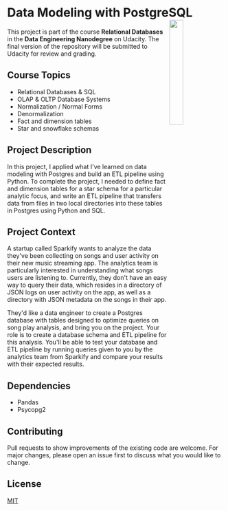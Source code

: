 # Data Modeling with PostgreSQL<img align="right" width="25%" height="25%" src="https://fedingo.com/wp-content/uploads/2021/09/Python-PostgreSQL.jpg">

This project is part of the course **Relational Databases** in the **Data Engineering Nanodegree** on Udacity. The final version of the repository will be submitted to Udacity for review and grading.  

## Course Topics
- Relational Databases & SQL
- OLAP & OLTP Database Systems
- Normalization / Normal Forms
- Denormalization
- Fact and dimension tables
- Star and snowflake schemas 

## Project Description

In this project, I applied what I've learned on data modeling with Postgres and build an ETL pipeline using Python. To complete the project, I needed to define fact and dimension tables for a star schema for a particular analytic focus, and write an ETL pipeline that transfers data from files in two local directories into these tables in Postgres using Python and SQL.  

## Project Context

A startup called Sparkify wants to analyze the data they've been collecting on songs and user activity on their new music streaming app. The analytics team is particularly interested in understanding what songs users are listening to. Currently, they don't have an easy way to query their data, which resides in a directory of JSON logs on user activity on the app, as well as a directory with JSON metadata on the songs in their app.

They'd like a data engineer to create a Postgres database with tables designed to optimize queries on song play analysis, and bring you on the project. Your role is to create a database schema and ETL pipeline for this analysis. You'll be able to test your database and ETL pipeline by running queries given to you by the analytics team from Sparkify and compare your results with their expected results.

## Dependencies
- Pandas
- Psycopg2

## Contributing
Pull requests to show improvements of the existing code are welcome. For major changes, please open an issue first to discuss what you would like to change.

## License
[MIT](https://choosealicense.com/licenses/mit/)
